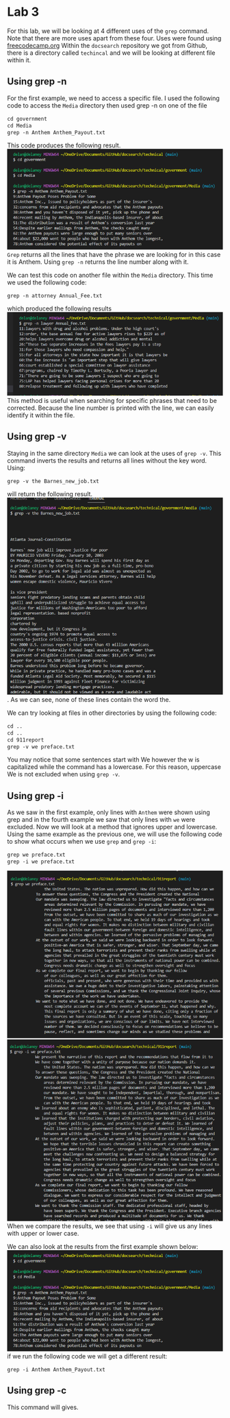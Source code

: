# Lab 3 

For this lab, we will be looking at 4 different uses of the `grep` command. Note that there are more uses apart from these four.
Uses were found using [freecodecamp.org](https://www.freecodecamp.org/news/grep-command-in-linux-usage-options-and-syntax-examples/) 
Within the `docsearch` repository we got from Github, there is a directory called `techincal` and we will be looking at different file within it. 
## Using grep -n
For the first example, we need to access a specific file. I used the following code to access the `Media` directory then used grep -n on one of the file 

```
cd government
cd Media
grep -n Anthem Anthem_Payout.txt
``` 
This code produces the following result. ![Image](test1.png) `Grep` returns all the lines that have the phrase we are looking for in this case it is Anthem. Using `grep -n` returns the line number along with it. 

We can test this code on another file within the `Media` directory. This time we used the following code:
```
grep -n attorney Annual_Fee.txt
``` 
which produced the following results ![Image](test2.png)
This method is useful when searching for specific phrases that need to be corrected. Because the line number is printed with the line, we can easily identify it within the file. 

## Using grep -v

Staying in the same directory `Media` we can look at the uses of `grep -v`. This command inverts the results and returns all lines without the key word. Using:
```
grep -v the Barnes_new_job.txt
```
will return the following result. ![Image](test3.png). As we can see, none of these lines contain the word the. 

We can try looking at files in other directories by using the following code:
```
cd ..
cd ..
cd 911report
grep -v we preface.txt
```
You may notice that some sentences start with We however the w is capitalized while the command has a lowercase. For this reason, uppercase We is not excluded when using `grep -v`. 

## Using grep -i
As we saw in the first example, only lines with `Anthem` were shown using grep and in the fourth example we saw that only lines with `we` were excluded. Now we will look at a method that ignores upper and lowercase. Using the same example as the previous one, we will use the following code to show what occurs when we use `grep` and `grep -i`:
```
grep we preface.txt
grep -i we preface.txt
```
![Image](test5.png) ![Image](test6.png)
When we compare the results, we see that using `-i` will give us any lines with upper or lower case.

We can also look at the results from the first example shown below:
![Image](test1.png)
if we run the following code we will get a different result:
```
grep -i Anthem Anthem_Payout.txt
```
## Using grep -c
This command will gives.
